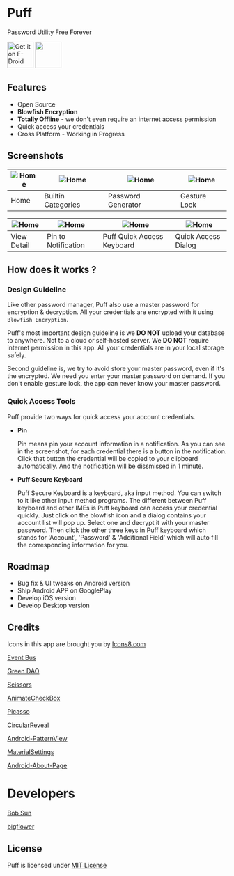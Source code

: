 # Puff

Password Utility Free Forever

[<img src="https://f-droid.org/badge/get-it-on.png" alt="Get it on F-Droid" height="60">](https://f-droid.org/app/sun.bob.leela)
<a href="https://play.google.com/store/apps/details?id=sun.bob.leela"><img src="img/google-play-badge.png" height="60"></a>

## Features

* Open Source
* **Blowfish Encryption**
* **Totally Offline** - we don't even require an internet access permission
* Quick access your credentials
* Cross Platform - Working in Progress

## Screenshots

| ![Home](img/screenshots/SC_01_Home.png) | ![Home](img/screenshots/SC_02_Categories.png) | ![Home](img/screenshots/SC_03_Generator.png) | ![Home](img/screenshots/SC_04_GestureLock.png) |
| --------------------------------------- | ---------------------------------------- | ---------------------------------------- | ---------------------------------------- |
| Home                                    | Builtin Categories                       | Password Generator                       | Gesture Lock                             |


| ![Home](img/screenshots/SC_05_Detail.png) | ![Home](img/screenshots/SC_06_Notification.png) | ![Home](img/screenshots/SC_07_Keyboard.png) | ![Home](img/screenshots/SC_08_KeyboardDialog.png) |
| ---------------------------------------- | ---------------------------------------- | ---------------------------------------- | ---------------------------------------- |
| View Detail                              | Pin to Notification                      | Puff Quick Access Keyboard               | Quick Access Dialog                      |


## How does it works ?

### Design Guideline

Like other password manager, Puff also use a master password for encryption & decryption. All your credentials are encrypted with it using `Blowfish Encryption`.

Puff's most important design guideline is we **DO NOT** upload your database to anywhere. Not to a cloud or self-hosted server. We **DO NOT** require internet permission in this app. All your credentials are in your local storage safely.

Second guideline is, we try to avoid store your master password, even if it's the encrypted. We need you enter your master password on demand. If you don't enable gesture lock, the app can never know your master password.

### Quick Access Tools

Puff provide two ways for quick access your account credentials.

* **Pin**

    Pin means pin your account information in a notification. As you can see in the screenshot, for each credential there is a button in the notification. Click that button the credential will be copied to your clipboard automatically. And the notification will be dissmissed in 1 minute.


* **Puff Secure Keyboard**

    Puff Secure Keyboard is a keyboard, aka input method. You can switch to it like other input method programs. The different between Puff keyboard and other IMEs is Puff keyboard can access your credential quickly. Just click on the blowfish icon and a dialog contains your account list will pop up. Select one and decrypt it with your master password. Then click the other three keys in Puff keyboard which stands for 'Account', 'Password' & 'Additional Field' which will auto fill the corresponding information for you.

## Roadmap

* Bug fix & UI tweaks on Android version
* Ship Android APP on GooglePlay
* Develop iOS version
* Develop Desktop version

## Credits

Icons in this app are brought you by [Icons8.com](https://icons8.com)

[Event Bus](https://github.com/greenrobot/EventBus)

[Green DAO](https://github.com/greenrobot/greenDAO)

[Scissors](https://github.com/lyft/scissors)

[AnimateCheckBox](https://github.com/hanks-zyh/AnimateCheckBox)

[Picasso](https://github.com/square/picasso)

[CircularReveal](https://github.com/ozodrukh/CircularReveal)

[Android-PatternView](https://github.com/geftimov/android-patternview)

[MaterialSettings](https://github.com/kenumir/MaterialSettings)

[Android-About-Page](https://github.com/medyo/android-about-page)

# Developers

[Bob Sun](https://github.com/SpongeBobSun)

[bigflower](https://github.com/mBigFlower)

## License

Puff is licensed under [MIT License](https://github.com/PuffOpenSource/Puff-Android/blob/master/LICENSE)
